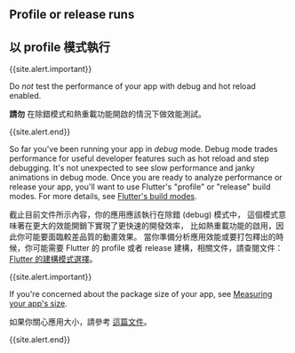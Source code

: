 ## Profile or release runs

## 以 profile 模式執行

{{site.alert.important}}

  Do _not_ test the performance of your app with debug and
  hot reload enabled.
  
  **請勿** 在除錯模式和熱重載功能開啟的情況下做效能測試。
  
{{site.alert.end}}

So far you've been running your app in *debug* mode. Debug
mode trades performance for useful developer features such
as hot reload and step debugging. It's not unexpected to
see slow performance and janky animations in debug mode.
Once you are ready to analyze performance or release your
app, you'll want to use Flutter's "profile" or "release"
build modes. For more details, see [Flutter's build modes][].

截止目前文件所示內容，你的應用應該執行在除錯 (debug) 模式中，
這個模式意味著在更大的效能開銷下實現了更快速的開發效率，
比如熱重載功能的啟用，因此你可能要面臨較差品質的動畫效果。
當你準備分析應用效能或要打包釋出的時候，你可能需要 Flutter
的 profile 或者 release 建構，相關文件，請查閱文件：
[Flutter 的建構模式選擇]({{site.url}}/testing/build-modes)。

{{site.alert.important}}
  
  If you're concerned about the package size of your app,
  see [Measuring your app's size][].
  
  如果你關心應用大小，請參考 [這篇文件][Measuring your app's size]。
  
{{site.alert.end}}

[Flutter's build modes]: {{site.url}}/testing/build-modes
[Measuring your app's size]: {{site.url}}/perf/app-size
